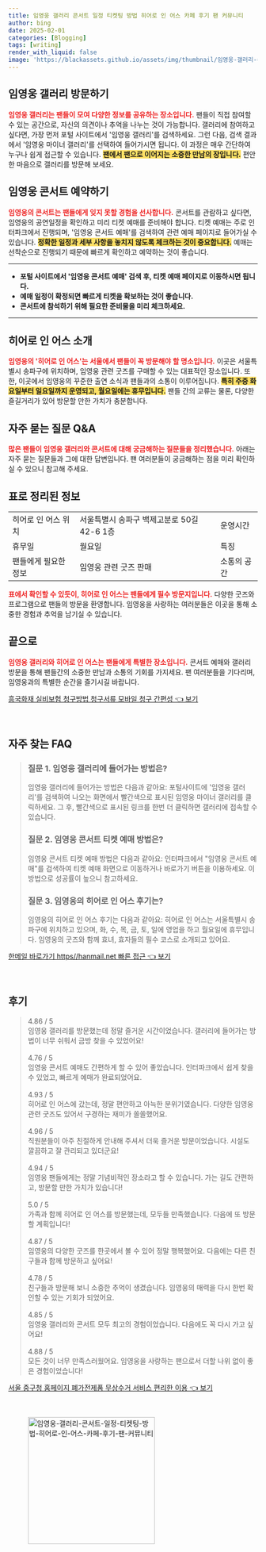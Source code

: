 ```yaml
---
title: 임영웅 갤러리 콘서트 일정 티켓팅 방법 히어로 인 어스 카페 후기 팬 커뮤니티
author: bing
date: 2025-02-01
categories: [Blogging]
tags: [writing]
render_with_liquid: false
image: 'https://blackassets.github.io/assets/img/thumbnail/임영웅-갤러리-콘서트-일정-티켓팅-방법-히어로-인-어스-카페-후기-팬-커뮤니티.webp'
---
```



<h2 id='임영웅 갤러리 방문하기'>임영웅 갤러리 방문하기</h2>

<p><b><span style="color: #ee2323;">임영웅 갤러리는 팬들이 모여 다양한 정보를 공유하는 장소입니다.</span></b> 팬들이 직접 참여할 수 있는 공간으로, 자신의 의견이나 추억을 나누는 것이 가능합니다. 갤러리에 참여하고 싶다면, 가장 먼저 포털 사이트에서 '임영웅 갤러리'를 검색하세요. 그런 다음, 검색 결과에서 '임영웅 마이너 갤러리'를 선택하여 들어가시면 됩니다. 이 과정은 매우 간단하여 누구나 쉽게 접근할 수 있습니다. <b><span style="background-color: #ffe066;">팬에서 팬으로 이어지는 소중한 만남의 장입니다.</span></b> 편안한 마음으로 갤러리를 방문해 보세요.</p>

<h2 id='임영웅 콘서트 예약하기'>임영웅 콘서트 예약하기</h2>

<p><b><span style="color: #ee2323;">임영웅의 콘서트는 팬들에게 잊지 못할 경험을 선사합니다.</span></b> 콘서트를 관람하고 싶다면, 임영웅의 공연일정을 확인하고 미리 티켓 예매를 준비해야 합니다. 티켓 예매는 주로 인터파크에서 진행되며, '임영웅 콘서트 예매'를 검색하여 관련 예매 페이지로 들어가실 수 있습니다. <b><span style="background-color: #ffe066;">정확한 일정과 세부 사항을 놓치지 않도록 체크하는 것이 중요합니다.</span></b> 예매는 선착순으로 진행되기 때문에 빠르게 확인하고 예약하는 것이 좋습니다.</p>

<hr />

<ul>
    <li><b>포털 사이트에서 '임영웅 콘서트 예매' 검색 후, 티켓 예매 페이지로 이동하시면 됩니다.</b></li>
    <li><b>예매 일정이 확정되면 빠르게 티켓을 확보하는 것이 좋습니다.</b></li>
    <li><b>콘서트에 참석하기 위해 필요한 준비물을 미리 체크하세요.</b></li>
</ul>

<hr />

<h2 id='히어로 인 어스 소개'>히어로 인 어스 소개</h2>

<p><b><span style="color: #ee2323;">임영웅의 '히어로 인 어스'는 서울에서 팬들이 꼭 방문해야 할 명소입니다.</span></b> 이곳은 서울특별시 송파구에 위치하며, 임영웅 관련 굿즈를 구매할 수 있는 대표적인 장소입니다. 또한, 이곳에서 임영웅의 꾸준한 출연 소식과 팬들과의 소통이 이루어집니다. <b><span style="background-color: #ffe066;">특히 주중 화요일부터 일요일까지 운영되고, 월요일에는 휴무입니다.</span></b> 팬들 간의 교류는 물론, 다양한 즐길거리가 있어 방문할 만한 가치가 충분합니다.</p>

<h2 id='자주 묻는 질문 Q&A'>자주 묻는 질문 Q&A</h2>

<p><b><span style="color: #ee2323;">많은 팬들이 임영웅 갤러리와 콘서트에 대해 궁금해하는 질문들을 정리했습니다.</span></b> 아래는 자주 묻는 질문들과 그에 대한 답변입니다. 팬 여러분들이 궁금해하는 점을 미리 확인하실 수 있으니 참고해 주세요.</p>

<h2 id='표로 정리된 정보'>표로 정리된 정보</h2>

<table>
    <tr>
        <td>히어로 인 어스 위치</td>
        <td>서울특별시 송파구 백제고분로 50길 42-6 1층</td>
        <td>운영시간</td>
    </tr>
    <tr>
        <td>휴무일</td>
        <td>월요일</td>
        <td>특징</td>
    </tr>
    <tr>
        <td>팬들에게 필요한 정보</td>
        <td>임영웅 관련 굿즈 판매</td>
        <td>소통의 공간</td>
    </tr>
</table>

<p><b><span style="color: #ee2323;">표에서 확인할 수 있듯이, 히어로 인 어스는 팬들에게 필수 방문지입니다.</span></b> 다양한 굿즈와 프로그램으로 팬들의 방문을 환영합니다. 임영웅을 사랑하는 여러분들은 이곳을 통해 소중한 경험과 추억을 남기실 수 있습니다.</p>

<h2 id='끝으로'>끝으로</h2>

<p><b><span style="color: #ee2323;">임영웅 갤러리와 히어로 인 어스는 팬들에게 특별한 장소입니다.</span></b> 콘서트 예매와 갤러리 방문을 통해 팬들간의 소중한 만남과 소통의 기회를 가지세요. 팬 여러분들을 기다리며, 임영웅과의 특별한 순간을 즐기시길 바랍니다.</p>


<p><a class="click-button" title="흥국화재 실비보험 청구방법 청구서류 모바일 청구 간편성" href="https://blackassets.github.io/posts/%ED%9D%A5%EA%B5%AD%ED%99%94%EC%9E%AC-%EC%8B%A4%EB%B9%84%EB%B3%B4%ED%97%98-%EC%B2%AD%EA%B5%AC%EB%B0%A9%EB%B2%95-%EC%B2%AD%EA%B5%AC%EC%84%9C%EB%A5%98-%EB%AA%A8%EB%B0%94%EC%9D%BC-%EC%B2%AD%EA%B5%AC-%EA%B0%84%ED%8E%B8%EC%84%B1/" rel="dofollow">흥국화재 실비보험 청구방법 청구서류 모바일 청구 간편성 👈 보기</a></p><br>
<h2 id='자주_찾는_FAQ'>자주 찾는 FAQ</h2>
<div itemscope="" itemtype="https://schema.org/FAQPage"> 
<blockquote> 
<div itemscope="" itemprop="mainEntity" itemtype="https://schema.org/Question"> 
<h3 itemprop="name">질문 1. 임영웅 갤러리에 들어가는 방법은?</h3> 
<div itemscope="" itemprop="acceptedAnswer" itemtype="https://schema.org/Answer"> 
<span itemprop="text"> 
<p>임영웅 갤러리에 들어가는 방법은 다음과 같아요: 포털사이트에 '임영웅 갤러리'를 검색하여 나오는 화면에서 빨간색으로 표시된 임영웅 마이너 갤러리를 클릭하세요. 그 후, 빨간색으로 표시된 링크를 한번 더 클릭하면 갤러리에 접속할 수 있습니다.</p> 
</span> 
</div> 
</div> 

<div itemscope="" itemprop="mainEntity" itemtype="https://schema.org/Question"> 
<h3 itemprop="name">질문 2. 임영웅 콘서트 티켓 예매 방법은?</h3> 
<div itemscope="" itemprop="acceptedAnswer" itemtype="https://schema.org/Answer"> 
<span itemprop="text"> 
<p>임영웅 콘서트 티켓 예매 방법은 다음과 같아요: 인터파크에서 "임영웅 콘서트 예매"를 검색하여 티켓 예매 화면으로 이동하거나 바로가기 버튼을 이용하세요. 이 방법으로 성공률이 높으니 참고하세요.</p> 
</span> 
</div> 
</div> 

<div itemscope="" itemprop="mainEntity" itemtype="https://schema.org/Question"> 
<h3 itemprop="name">질문 3. 임영웅의 히어로 인 어스 후기는?</h3> 
<div itemscope="" itemprop="acceptedAnswer" itemtype="https://schema.org/Answer"> 
<span itemprop="text"> 
<p>임영웅의 히어로 인 어스 후기는 다음과 같아요: 히어로 인 어스는 서울특별시 송파구에 위치하고 있으며, 화, 수, 목, 금, 토, 일에 영업을 하고 월요일에 휴무입니다. 임영웅의 굿즈와 함께 효녀, 효자들의 필수 코스로 소개되고 있어요.</p> 
</span> 
</div> 
</div> 
</blockquote> 
</div>
<p><a class="click-button" title="한메일 바로가기 https//hanmail.net 빠른 접근" href="https://blackassets.github.io/posts/%ED%95%9C%EB%A9%94%EC%9D%BC-%EB%B0%94%EB%A1%9C%EA%B0%80%EA%B8%B0-httpshanmail.net-%EB%B9%A0%EB%A5%B8-%EC%A0%91%EA%B7%BC/" rel="dofollow">한메일 바로가기 https//hanmail.net 빠른 접근 👈 보기</a></p><br>
<h2 id='후기'>후기</h2>
<div itemscope itemtype="https://schema.org/Product">
  <blockquote>
  <div itemprop="review" itemscope itemtype="https://schema.org/Review">
      <div itemprop="reviewRating" itemscope itemtype="https://schema.org/Rating"> <span itemprop="ratingValue">4.86</span> / <span itemprop="bestRating">5</span> </div>
      <span itemprop="reviewBody">임영웅 갤러리를 방문했는데 정말 즐거운 시간이었습니다. 갤러리에 들어가는 방법이 너무 쉬워서 금방 찾을 수 있었어요!</span>
  </div>
  <br>
  <div itemprop="review" itemscope itemtype="https://schema.org/Review">
      <div itemprop="reviewRating" itemscope itemtype="https://schema.org/Rating"> <span itemprop="ratingValue">4.76</span> / <span itemprop="bestRating">5</span> </div>
      <span itemprop="reviewBody">임영웅 콘서트 예매도 간편하게 할 수 있어 좋았습니다. 인터파크에서 쉽게 찾을 수 있었고, 빠르게 예매가 완료되었어요.</span>
  </div>
  <br>
  <div itemprop="review" itemscope itemtype="https://schema.org/Review">
      <div itemprop="reviewRating" itemscope itemtype="https://schema.org/Rating"> <span itemprop="ratingValue">4.93</span> / <span itemprop="bestRating">5</span> </div>
      <span itemprop="reviewBody">히어로 인 어스에 갔는데, 정말 편안하고 아늑한 분위기였습니다. 다양한 임영웅 관련 굿즈도 있어서 구경하는 재미가 쏠쏠했어요.</span>
  </div>
  <br>
  <div itemprop="review" itemscope itemtype="https://schema.org/Review">
      <div itemprop="reviewRating" itemscope itemtype="https://schema.org/Rating"> <span itemprop="ratingValue">4.96</span> / <span itemprop="bestRating">5</span> </div>
      <span itemprop="reviewBody">직원분들이 아주 친절하게 안내해 주셔서 더욱 즐거운 방문이었습니다. 시설도 깔끔하고 잘 관리되고 있더군요!</span>
  </div>
  <br>
  <div itemprop="review" itemscope itemtype="https://schema.org/Review">
      <div itemprop="reviewRating" itemscope itemtype="https://schema.org/Rating"> <span itemprop="ratingValue">4.94</span> / <span itemprop="bestRating">5</span> </div>
      <span itemprop="reviewBody">임영웅 팬들에게는 정말 기념비적인 장소라고 할 수 있습니다. 가는 길도 간편하고, 방문할 만한 가치가 있습니다!</span>
  </div>
  <br>
  <div itemprop="review" itemscope itemtype="https://schema.org/Review">
      <div itemprop="reviewRating" itemscope itemtype="https://schema.org/Rating"> <span itemprop="ratingValue">5.0</span> / <span itemprop="bestRating">5</span> </div>
      <span itemprop="reviewBody">가족과 함께 히어로 인 어스를 방문했는데, 모두들 만족했습니다. 다음에 또 방문할 계획입니다!</span>
  </div>
  <br>
  <div itemprop="review" itemscope itemtype="https://schema.org/Review">
      <div itemprop="reviewRating" itemscope itemtype="https://schema.org/Rating"> <span itemprop="ratingValue">4.87</span> / <span itemprop="bestRating">5</span> </div>
      <span itemprop="reviewBody">임영웅의 다양한 굿즈를 한곳에서 볼 수 있어 정말 행복했어요. 다음에는 다른 친구들과 함께 방문하고 싶어요!</span>
  </div>
  <br>
  <div itemprop="review" itemscope itemtype="https://schema.org/Review">
      <div itemprop="reviewRating" itemscope itemtype="https://schema.org/Rating"> <span itemprop="ratingValue">4.78</span> / <span itemprop="bestRating">5</span> </div>
      <span itemprop="reviewBody">친구들과 방문해 보니 소중한 추억이 생겼습니다. 임영웅의 매력을 다시 한번 확인할 수 있는 기회가 되었어요.</span>
  </div>
  <br>
  <div itemprop="review" itemscope itemtype="https://schema.org/Review">
      <div itemprop="reviewRating" itemscope itemtype="https://schema.org/Rating"> <span itemprop="ratingValue">4.85</span> / <span itemprop="bestRating">5</span> </div>
      <span itemprop="reviewBody">임영웅 갤러리와 콘서트 모두 최고의 경험이었습니다. 다음에도 꼭 다시 가고 싶어요!</span>
  </div>
  <br>
  <div itemprop="review" itemscope itemtype="https://schema.org/Review">
      <div itemprop="reviewRating" itemscope itemtype="https://schema.org/Rating"> <span itemprop="ratingValue">4.88</span> / <span itemprop="bestRating">5</span> </div>
      <span itemprop="reviewBody">모든 것이 너무 만족스러웠어요. 임영웅을 사랑하는 팬으로서 더할 나위 없이 좋은 경험이었습니다!</span>
  </div>
  </blockquote>
</div>
<p><a class="click-button" title="서울 중구청 홈페이지 폐가전제품 무상수거 서비스 편리한 이용" href="https://blackassets.github.io/posts/%EC%84%9C%EC%9A%B8-%EC%A4%91%EA%B5%AC%EC%B2%AD-%ED%99%88%ED%8E%98%EC%9D%B4%EC%A7%80-%ED%8F%90%EA%B0%80%EC%A0%84%EC%A0%9C%ED%92%88-%EB%AC%B4%EC%83%81%EC%88%98%EA%B1%B0-%EC%84%9C%EB%B9%84%EC%8A%A4-%ED%8E%B8%EB%A6%AC%ED%95%9C-%EC%9D%B4%EC%9A%A9/" rel="dofollow">서울 중구청 홈페이지 폐가전제품 무상수거 서비스 편리한 이용 👈 보기</a></p><br>
<figure class="image"><img src="https://blackassets.github.io/assets/img/thumbnail/임영웅-갤러리-콘서트-일정-티켓팅-방법-히어로-인-어스-카페-후기-팬-커뮤니티.webp" alt="임영웅-갤러리-콘서트-일정-티켓팅-방법-히어로-인-어스-카페-후기-팬-커뮤니티" width="256" height="256"></figure>